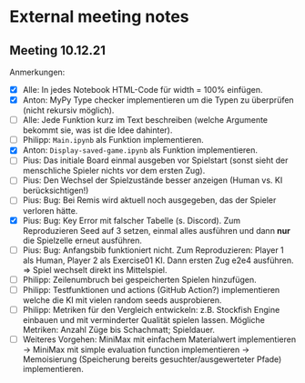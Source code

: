 # External meeting notes

## Meeting 10.12.21

Anmerkungen:

- [x] Alle: In jedes Notebook HTML-Code für width = 100% einfügen.
- [x] Anton: MyPy Type checker implementieren um die Typen zu überprüfen (nicht rekursiv möglich).
- [ ] Alle: Jede Funktion kurz im Text beschreiben (welche Argumente bekommt sie, was ist die Idee dahinter).
- [ ] Philipp: `Main.ipynb` als Funktion implementieren.
- [x] Anton: `Display-saved-game.ipynb` als Funktion implementieren.
- [ ] Pius: Das initiale Board einmal ausgeben vor Spielstart (sonst sieht der menschliche Spieler nichts vor dem ersten Zug).
- [ ] Pius: Den Wechsel der Spielzustände besser anzeigen (Human vs. KI berücksichtigen!)
- [ ] Pius: Bug: Bei Remis wird aktuell noch ausgegeben, das der Spieler verloren hätte.
- [x] Pius: Bug: Key Error mit falscher Tabelle (s. Discord). Zum Reproduzieren Seed auf 3 setzen, einmal alles ausführen und dann **nur** die Spielzelle erneut ausführen.
- [ ] Pius: Bug: Anfangsbib funktioniert nicht. Zum Reproduzieren: Player 1 als Human, Player 2 als Exercise01 KI. Dann ersten Zug e2e4 ausführen. ⇒ Spiel wechselt direkt ins Mittelspiel.
- [ ] Philipp: Zeilenumbruch bei gespeicherten Spielen hinzufügen.
- [ ] Philipp: Testfunktionen und actions (GitHub Action?) implementieren welche die KI mit vielen random seeds ausprobieren.
- [ ] Philipp: Metriken für den Vergleich entwickeln: z.B. Stockfish Engine einbauen und mit verminderter Qualität spielen lassen. Mögliche Metriken: Anzahl Züge bis Schachmatt; Spieldauer.
- [ ] Weiteres Vorgehen: MiniMax mit einfachem Materialwert implementieren → MiniMax mit simple evaluation function implementieren → Memoisierung (Speicherung bereits gesuchter/ausgewerteter Pfade) implementieren.
